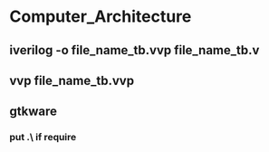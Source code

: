 # Computer_Architecture
## iverilog -o file_name_tb.vvp file_name_tb.v
## vvp file_name_tb.vvp
## gtkware

### put .\ if require
